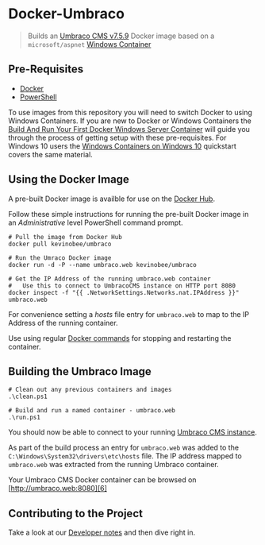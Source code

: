 # Docker-Umbraco

> Builds an [Umbraco CMS v7.5.9][1] Docker image based on a `microsoft/aspnet` [Windows Container][2]


## Pre-Requisites

* [Docker][4]
* [PowerShell][5]

To use images from this repository you will need to switch Docker to using Windows Containers. If you are new to Docker or Windows Containers the [Build And Run Your First Docker Windows Server Container][3] will guide you through the process of getting setup with these pre-requisites. For Windows 10 users the [Windows Containers on Windows 10][7] quickstart covers the same material.


## Using the Docker Image 

A pre-built Docker image is availble for use on the [Docker Hub][9].

Follow these simple instructions for running the pre-built Docker image in an *Administrative* level PowerShell command prompt.

```
# Pull the image from Docker Hub
docker pull kevinobee/umbraco

# Run the Umraco Docker image
docker run -d -P --name umbraco.web kevinobee/umbraco

# Get the IP Address of the running umbraco.web container
#   Use this to connect to UmbracoCMS instance on HTTP port 8080
docker inspect -f "{{ .NetworkSettings.Networks.nat.IPAddress }}" umbraco.web
```

For convenience setting a *hosts* file entry for `umbraco.web` to map to the IP Address of the running container.

Use using regular [Docker commands][10] for stopping and restarting the container.


## Building the Umbraco Image

```
# Clean out any previous containers and images
.\clean.ps1

# Build and run a named container - umbraco.web
.\run.ps1
```

You should now be able to connect to your running [Umbraco CMS instance][6]. 

As part of the build process an entry for `umbraco.web` was added to the `C:\Windows\System32\drivers\etc\hosts` file. The IP address mapped to `umbraco.web` was extracted from the running Umbraco container.

Your Umbraco CMS Docker container can be browsed on [http://umbraco.web:8080][6]


## Contributing to the Project

Take a look at our [Developer notes][8] and then dive right in.


 [1]: https://our.umbraco.org/contribute/releases/759
 [2]: https://docs.microsoft.com/en-us/virtualization/windowscontainers/quick-start/quick-start-windows-server
 [3]: https://blog.docker.com/2016/09/build-your-first-docker-windows-server-container/
 [4]: https://www.docker.com/
 [5]: https://msdn.microsoft.com/en-us/powershell/mt173057.aspx
 [6]: http://umbraco.web:8080
 [7]: https://docs.microsoft.com/en-us/virtualization/windowscontainers/quick-start/quick-start-windows-10
 [8]: doc/Contributing/Developer-Notes.md
 [9]: https://hub.docker.com/r/kevinobee/umbraco/
 [10]: https://docs.docker.com/engine/reference/commandline/docker/
